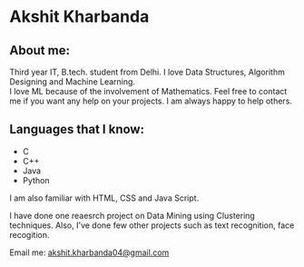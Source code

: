 # Akshit Kharbanda

## About me:

Third year IT, B.tech. student from Delhi. I love Data Structures, Algorithm Designing and Machine Learning.  
I love ML because of the involvement of Mathematics. Feel free to contact me if you want any help on your projects. I am always happy to help others.


## Languages that I know:

- C
- C++
- Java
- Python

I am also familiar with HTML, CSS and Java Script.

I have done one reaesrch project on Data Mining using Clustering techniques.
Also, I've done few other projects such as text recognition, face recogition.


Email me: akshit.kharbanda04@gmail.com